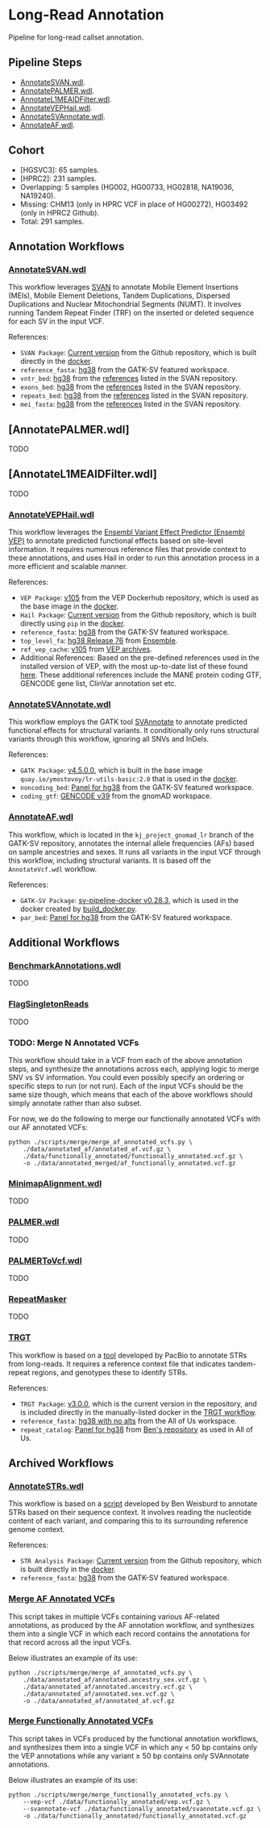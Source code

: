 # Long-Read Annotation
Pipeline for long-read callset annotation.



## Pipeline Steps
- [AnnotateSVAN.wdl](#annotatesvanwdl).
- [AnnotatePALMER.wdl](#annotatepalmerwdl).
- [AnnotateL1MEAIDFilter.wdl](#annotatel1meaidfilterwdl).
- [AnnotateVEPHail.wdl](#annotatevephailwdl).
- [AnnotateSVAnnotate.wdl](#annotatesvannotatewdl).
- [AnnotateAF.wdl](#annotateafwdl).



## Cohort
- [HGSVC3]: 65 samples.
- [HPRC2]: 231 samples.
- Overlapping: 5 samples (HG002, HG00733, HG02818, NA19036, NA19240).
- Missing: CHM13 (only in HPRC VCF in place of HG00272), HG03492 (only in HPRC2 Github).
- Total: 291 samples.



## Annotation Workflows
### [AnnotateSVAN.wdl](wdl/AnnotateSVAN.wdl)
This workflow leverages [SVAN](https://github.com/REPBIO-LAB/SVAN) to annotate Mobile Element Insertions (MEIs), Mobile Element Deletions, Tandem Duplications, Dispersed Duplications and Nuclear Mitochondrial Segments (NUMT). It involves running  Tandem Repeat Finder (TRF) on the inserted or deleted sequence for each SV in the input VCF.

References:
- `SVAN Package`: [Current version](https://github.com/REPBIO-LAB/SVAN) from the Github repository, which is built directly in the [docker](dockerfiles/Dockerfile.AnnotateSVAN).
- `reference_fasta`: [hg38](gs://gcp-public-data--broad-references/hg38/v0/Homo_sapiens_assembly38.fasta) from the GATK-SV featured workspace.
- `vntr_bed`: [hg38](gs://fc-107e0442-e00c-4bb9-9810-bbe370bda6e5/files_kj/references/VNTR_hg38.bed) from the [references](https://zenodo.org/records/15229020/files/hg38.tar.gz) listed in the SVAN repository.
- `exons_bed`: [hg38](gs://fc-107e0442-e00c-4bb9-9810-bbe370bda6e5/files_kj/references/EXONS_hg38.bed) from the [references](https://zenodo.org/records/15229020/files/hg38.tar.gz) listed in the SVAN repository.
- `repeats_bed`: [hg38](gs://fc-107e0442-e00c-4bb9-9810-bbe370bda6e5/files_kj/references/REPEATS_hg38.bed) from the [references](https://zenodo.org/records/15229020/files/hg38.tar.gz) listed in the SVAN repository.
- `mei_fasta`: [hg38](gs://fc-107e0442-e00c-4bb9-9810-bbe370bda6e5/files_kj/references/CONSENSUS.fa) from the [references](https://zenodo.org/records/15229020/files/hg38.tar.gz) listed in the SVAN repository.


## [AnnotatePALMER.wdl]
TODO


## [AnnotateL1MEAIDFilter.wdl]
TODO


### [AnnotateVEPHail.wdl](wdl/AnnotateVEPHail.wdl)
This workflow leverages the [Ensembl Variant Effect Predictor (Ensembl VEP)](https://useast.ensembl.org/info/docs/tools/vep/index.html) to annotate predicted functional effects based on site-level information. It requires numerous reference files that provide context to these annotations, and uses Hail in order to run this annotation process in a more efficient and scalable manner.

References:
- `VEP Package`: [v105](https://github.com/REPBIO-LAB/SVAN) from the VEP Dockerhub repository, which is used as the base image in the [docker](dockerfiles/Dockerfile.AnnotateVEPHail).
- `Hail Package`: [Current version](https://github.com/REPBIO-LAB/SVAN) from the Github repository, which is built directly using `pip` in the [docker](dockerfiles/Dockerfile.AnnotateVEPHail).
- `reference_fasta`: [hg38](gs://gcp-public-data--broad-references/hg38/v0/Homo_sapiens_assembly38.fasta) from the GATK-SV featured workspace.
- `top_level_fa`: [hg38 Release 76](gs://fc-107e0442-e00c-4bb9-9810-bbe370bda6e5/files_kj/references/GRCh38.dna.toplevel.chr.fa.gz) from [Ensemble](https://ftp.ensembl.org/pub/release-76/fasta/homo_sapiens/dna/Homo_sapiens.GRCh38.dna.toplevel.fa.gz).
- `ref_vep_cache`: [v105](gs://gcp-public-data--gnomad/resources/vep/v105/homo_sapiens_merged_vep_105_GRCh38.tar.gz) from [VEP archives](https://ftp.ensembl.org/pub/release-105/variation/).
- Additional References: Based on the pre-defined references used in the installed version of VEP, with the most up-to-date list of these found [here](https://useast.ensembl.org/info/docs/tools/vep/script/vep_cache.html#cache). These additional references include the MANE protein coding GTF, GENCODE gene list, ClinVar annotation set etc.


### [AnnotateSVAnnotate.wdl](wdl/AnnotateSVAnnotate.wdl)
This workflow employs the GATK tool [SVAnnotate](https://gatk.broadinstitute.org/hc/en-us/articles/30332011989659-SVAnnotate) to annotate predicted functional effects for structural variants. It conditionally only runs structural variants through this workflow, ignoring all SNVs and InDels.

References:
- `GATK Package`: [v4.5.0.0](https://github.com/broadinstitute/gatk), which is built in the base image `quay.io/ymostovoy/lr-utils-basic:2.0` that is used in the [docker](dockerfiles/Dockerfile.AnnotateSVAnnotate).
- `noncoding_bed`: [Panel for hg38](gs://gcp-public-data--broad-references/hg38/v0/sv-resources/resources/v1/noncoding.sort.hg38.bed) from the GATK-SV featured workspace.
- `coding_gtf`: [GENCODE v39](gs://talkowski-sv-gnomad-output/zero/RerunAnno/genes_grch38_annotated_4_mapped_gencode_v39.CDS.gtf) from the gnomAD workspace.


### [AnnotateAF.wdl](https://github.com/broadinstitute/gatk-sv/blob/kj_project_gnomad_lr/wdl/AnnotateAF.wdl)
This workflow, which is located in the `kj_project_gnomad_lr` branch of the GATK-SV repository, annotates the internal allele frequencies (AFs) based on  sample ancestries and sexes. It runs all variants in the input VCF through this workflow, including structural variants. It is based off the `AnnotateVcf.wdl` workflow.

References:
- `GATK-SV Package`: [sv-pipeline-docker v0.28.3](https://github.com/broadinstitute/gatk-sv), which is used in the docker created by [build_docker.py](https://github.com/broadinstitute/gatk-sv/blob/5c4e659ba3747b1053b860ead5c0d7ff82768ea9/scripts/docker/build_docker.py).
- `par_bed`: [Panel for hg38](gs://gatk-sv-resources-public/hg38/v0/sv-resources/resources/v1/hg38.par.bed) from the GATK-SV featured workspace.



## Additional Workflows
### [BenchmarkAnnotations.wdl](wdl/BenchmarkAnnotations.wdl)
TODO


### [FlagSingletonReads](wdl/FlagSingletonReads.wdl)
TODO


### TODO: Merge N Annotated VCFs
This workflow should take in a VCF from each of the above annotation steps, and synthesize the annotations across each, applying logic to merge SNV vs SV information. You could even possibly specify an ordering or specific steps to run (or not run). Each of the input VCFs should be the same size though, which means that each of the above workflows should simply annotate rather than also subset.

For now, we do the following to merge our functionally annotated VCFs with our AF annotated VCFs:
```
python ./scripts/merge/merge_af_annotated_vcfs.py \
	./data/annotated_af/annotated_af.vcf.gz \
	./data/functionally_annotated/functionally_annotated.vcf.gz \
	-o ./data/annotated_merged/af_functionally_annotated.vcf.gz
```


### [MinimapAlignment.wdl](wdl/MinimapAlignment.wdl)
TODO


### [PALMER.wdl](wdl/PALMER.wdl)
TODO


### [PALMERToVcf.wdl](wdl/PALMERToVcf.wdl)
TODO


### [RepeatMasker](wdl/RepeatMasker.wdl)
TODO


### [TRGT](wdl/TRGT.wdl)
This workflow is based on a [tool](https://github.com/PacificBiosciences/trgt) developed by PacBio to annotate STRs from long-reads. It requires a reference context file that indicates tandem-repeat regions, and genotypes these to identify STRs.

References:
- `TRGT Package`: [v3.0.0](https://github.com/PacificBiosciences/trgt), which is the current version in the repository, and is included directly in the manually-listed docker in the [TRGT workflow](wdl/TRGT.wdl).
- `reference_fasta`: [hg38 with no alts](gs://fc-8c3900db-633f-477f-96b3-fb31ae265c44/resources/references/grch38_noalt/GCA_000001405.15_GRCh38_no_alt_analysis_set.fa) from the All of Us workspace.
- `repeat_catalog`: [Panel for hg38](gs://fc-107e0442-e00c-4bb9-9810-bbe370bda6e5/files_kj/references/variation_clusters_and_isolated_TRs_v1.0.1.hg38.TRGT.bed.gz) from [Ben's repository](https://github.com/broadinstitute/tandem-repeat-catalog/releases) as used in All of Us.



## Archived Workflows
###  [AnnotateSTRs.wdl](archive/wdl/AnnotateSTRs.wdl)
This workflow is based on a [script](https://github.com/broadinstitute/str-analysis/blob/main/str_analysis/filter_vcf_to_STR_variants.py) developed by Ben Weisburd to annotate STRs based on their sequence context. It involves reading the nucleotide content of each variant, and comparing this to its surrounding reference genome context.

References:
- `STR Analysis Package`: [Current version](https://github.com/broadinstitute/str-analysis/tree/main) from the Github repository, which is built directly in the [docker](dockerfiles/Dockerfile.AnnotateSTRs).
- `reference_fasta`: [hg38](gs://gcp-public-data--broad-references/hg38/v0/Homo_sapiens_assembly38.fasta) from the GATK-SV featured workspace.


### [Merge AF Annotated VCFs](archive/scripts/merge/merge_af_annotated_vcfs.py)
This script takes in multiple VCFs containing various AF-related annotations, as produced by the AF annotation workflow, and synthesizes them into a single VCF in which each record contains the annotations for that record across all the input VCFs.

Below illustrates an example of its use:
```
python ./scripts/merge/merge_af_annotated_vcfs.py \
	./data/annotated_af/annotated.ancestry_sex.vcf.gz \
	./data/annotated_af/annotated.ancestry.vcf.gz \
	./data/annotated_af/annotated.sex.vcf.gz \
	-o ./data/annotated_af/annotated_af.vcf.gz
```


### [Merge Functionally Annotated VCFs](archive/scripts/merge/merge_functionally_annotated_vcfs.py)
This script takes in VCFs produced by the functional annotation workflows, and synthesizes them into a single VCF in which any < 50 bp contains only the VEP annotations while any variant ≥ 50 bp contains only SVAnnotate annotations.

Below illustrates an example of its use:
```
python ./scripts/merge/merge_functionally_annotated_vcfs.py \
	--vep-vcf ./data/functionally_annotated/vep.vcf.gz \
	--svannotate-vcf ./data/functionally_annotated/svannotate.vcf.gz \
	-o ./data/functionally_annotated/functionally_annotated.vcf.gz
```
